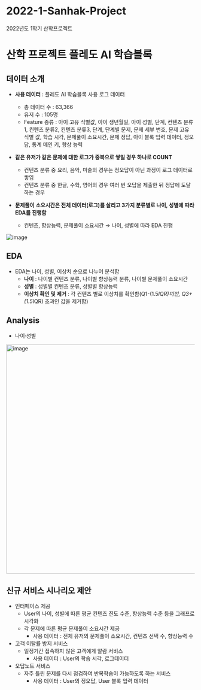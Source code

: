 # 2022-1-Sanhak-Project
2022년도 1학기 산학프로젝트
# 산학 프로젝트 플레도 AI 학습블록


## 데이터 소개 
- **사용 데이터** : 플레도 AI 학습블록 사용 로그 데이터
  - 총 데이터 수 : 63,366
  - 유저 수 : 105명
  - Feature 종류 : 아이 고유 식별값, 아이 생년월일, 아이 성별, 단계, 컨텐츠 분류1, 컨텐츠 분류2, 컨텐츠 분류3, 단계, 단계별 문제, 문제 세부 번호, 문제 고유 식별 값, 학습 시각, 문제풀이 소요시간, 문제 정답, 아이 블록 입력 데이터, 정오답, 통계 메인 키, 향상 능력
 
- **같은 유저가 같은 문제에 대한 로그가 중복으로 쌓일 경우 하나로 COUNT**
  - 컨텐츠 분류 중 요리, 음악, 미술의 경우는 정오답이 아닌 과정이 로그 데이터로 쌓임
  - 컨텐츠 분류 중 한글, 수학, 영어의 경우 여러 번 오답을 제출한 뒤 정답에 도달하는 경우
 
- **문제풀이 소요시간은 전체 데이터(로그)를 살리고 3가지 분류별로 나이, 성별에 따라 EDA를 진행함**
  - 컨텐츠, 향상능력, 문제풀이 소요시간 → 나이, 성별에 따라 EDA 진행
    
![image](https://github.com/shinho123/2022-1-Sanhak-Project/assets/105840783/5bee1196-8826-401c-be0c-393c394eef55)

## EDA
- EDA는 나이, 성별, 이상치 순으로 나누어 분석함
  - **나이** : 나이별 컨텐츠 분류, 나이별 향상능력 분류, 나이별 문제풀이 소요시간
  - **성별** : 성별별 컨텐츠 분류, 성별별 향상능력
  - **이상치 확인 및 제거** : 각 컨텐츠 별로 이상치를 확인함(Q1-(1.5*IQR)미만, Q3+(1.5*IQR) 초과인 값을 제거함)
 
## Analysis
- 나이·성별
<img width="612" alt="image" src="https://github.com/shinho123/2022-1-Sanhak-Project/assets/105840783/56295fc1-4a26-4831-a9b2-3791a6084c04">


  



   
## 신규 서비스 시나리오 제안
- 인터페이스 제공
  - User의 나이, 성별에 따른 평균 컨텐츠 진도 수준, 향상능력 수준 등을 그래프로 시각화
  - 각 문제에 따른 평균 문제풀이 소요시간 제공
    - 사용 데이터 : 전체 유저의 문제풀이 소요시간, 컨텐츠 선택 수, 향상능력 수
- 고객 이탈률 방지 서비스
  - 일정기간 접속하지 않은 고객에게 알람 서비스
    - 사용 데이터 : User의 학습 시각, 로그데이터
- 오답노트 서비스
  - 자주 틀린 문제를 다시 점검하여 반복학습이 가능하도록 하는 서비스
    - 사용 데이터 : User의 정오답, User 블록 입력 데이터
